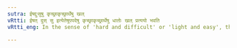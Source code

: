 ```yaml
---
sutra: ईषद्दुःसुषु कृच्छ्राकृच्छ्रार्थेषु खल्
vRtti: ईषत् दुस् सु इत्येतेषूपपदेषु कृच्छ्राकृच्छ्रार्थेषु धातोः खल् प्रत्ययो भवति
vRtti_eng: In the sense of 'hard and difficult' or 'light and easy', the affix '_khal_' is added to a verb, when '_ishad_' and '_dur_' and '_su_' are combined with it as _upapadas_.

---
```

